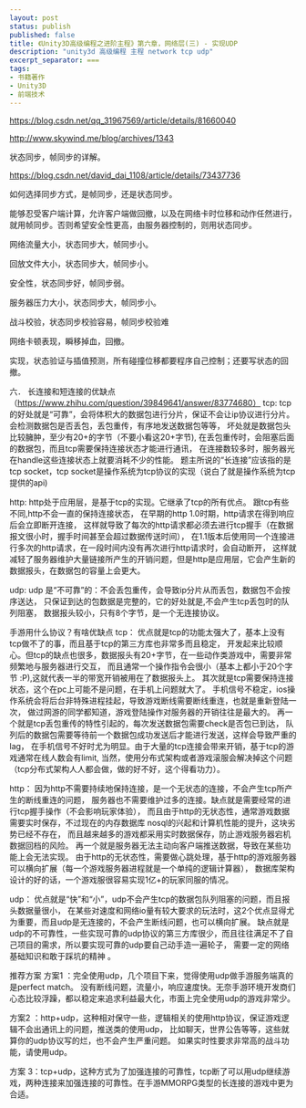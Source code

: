 ```yaml
---
layout: post
status: publish
published: false
title: 《Unity3D高级编程之进阶主程》第六章，网络层(三) - 实现UDP
description: "unity3d 高级编程 主程 network tcp udp"
excerpt_separator: ===
tags:
- 书籍著作
- Unity3D
- 前端技术
---
```


https://blog.csdn.net/qq_31967569/article/details/81660040

http://www.skywind.me/blog/archives/1343

状态同步，帧同步的详解。

https://blog.csdn.net/david_dai_1108/article/details/73437736

如何选择同步方式，是帧同步，还是状态同步。

能够忍受客户端计算，允许客户端做回撤，以及在网络卡时位移和动作任然进行，就用帧同步。否则希望安全性更高，由服务器控制的，则用状态同步。

网络流量大小，状态同步大，帧同步小。

回放文件大小，状态同步大，帧同步小。

安全性，状态同步好，帧同步弱。

服务器压力大小，状态同步大，帧同步小。

战斗校验，状态同步校验容易，帧同步校验难

网络卡顿表现，瞬移掉血，回撤。

实现，状态验证与插值预测，所有碰撞位移都要程序自己控制；还要写状态的回撤。

六．  长连接和短连接的优缺点
（https://www.zhihu.com/question/39849641/answer/83774680）
tcp:
tcp的好处就是“可靠”，会将体积大的数据包进行分片，保证不会让ip协议进行分片。
会检测数据包是否丢包，丢包重传，有序地发送数据包等等，
坏处就是数据包头比较臃肿，至少有20+的字节（不要小看这20+字节),
在丢包重传时，会阻塞后面的数据包，而且tcp需要保持连接状态才能进行通讯，
在连接数较多时，服务器光在handle这些连接状态上就要消耗不少的性能。
题主所说的“长连接”应该指的是tcp socket，tcp socket是操作系统为tcp协议的实现（说白了就是操作系统为tcp提供的api) 

http: http处于应用层，是基于tcp的实现。它继承了tcp的所有优点。
跟tcp有些不同,http不会一直的保持连接状态，
在早期的http 1.0时期，http请求在得到响应后会立即断开连接，
这样就导致了每次的http请求都必须去进行tcp握手（在数据报文很小时，握手时间甚至会超过数据传送时间），
在1.1版本后使用同一个连接进行多次的http请求，在一段时间内没有再次进行http请求时，会自动断开，
这样就减轻了服务器维护大量链接所产生的开销问题，但是http是应用层，它会产生新的数据报头，在数据包的容量上会更大。

udp: udp 是“不可靠”的：不会丢包重传，会导致ip分片从而丢包，数据包不会按序送达，
只保证到达的包数据是完整的，它的好处就是,不会产生tcp丢包时的队列阻塞，
数据报头较小，只有8个字节，是一个无连接协议。

手游用什么协议？有啥优缺点
tcp：
优点就是tcp的功能太强大了，基本上没有tcp做不了的事，而且基于tcp的第三方库也非常多而且稳定，
开发起来比较顺心。但tcp的缺点也很多，数据报头有20+字节，在一些动作类游戏中，需要非常频繁地与服务器进行交互，
而且通常一个操作指令会很小（基本上都小于20个字节 :P),这就代表一半的带宽开销被用在了数据报头上。
其次就是tcp需要保持连接状态，这个在pc上可能不是问题，在手机上问题就大了。
手机信号不稳定，ios操作系统会将后台非特殊进程挂起，导致游戏断线需要断线重连，也就是重新登陆一次，
做过网游的同学都知道，游戏登陆操作对服务器的开销往往是最大的。
再一个就是tcp丢包重传的特性引起的，每次发送数据包需要check是否包已到达，
队列后的数据包需要等待前一个数据包成功发送后才能进行发送，这样会导致严重的lag，
在手机信号不好时尤为明显。由于大量的tcp连接会带来开销，基于tcp的游戏通常在线人数会有limit,
当然，使用分布式架构或者游戏滚服会解决掉这个问题（tcp分布式架构人人都会做，做的好不好，这个得看功力）。

http：
因为http不需要持续地保持连接，是一个无状态的连接，不会产生tcp所产生的断线重连的问题，
服务器也不需要维护过多的连接。缺点就是需要经常的进行tcp握手操作（不会影响玩家体验），
而且由于http的无状态性，通常游戏数据需要实时保存，不过现在的内存数据库 nosql的兴起和计算机性能的提升，这块劣势已经不存在，
而且越来越多的游戏都采用实时数据保存，防止游戏服务器宕机数据回档的风险。
再一个就是服务器无法主动向客户端推送数据，导致在某些功能上会无法实现。
由于http的无状态性，需要做心跳处理，基于http的游戏服务器可以横向扩展（每一个游戏服务器进程就是一个单纯的逻辑计算器），
数据库架构设计的好的话，一个游戏服很容易实现1亿+的玩家同服的情况。

udp：
优点就是“快”和“小”，udp不会产生tcp的数据包队列阻塞的问题，而且报头数据量很小，
在某些对速度和网络io量有较大要求的玩法时，这2个优点显得尤为重要，而且udp是无连接的，不会产生断线问题，也可以横向扩展。
缺点就是udp的不可靠性，一些实现可靠的udp协议的第三方库很少，而且往往满足不了自己项目的需求，所以要实现可靠的udp要自己动手造一遍轮子，
需要一定的网络基础知识和敢于踩坑的精神 。

推荐方案
方案1 ：完全使用udp，几个项目下来，觉得使用udp做手游服务端真的是perfect match。
没有断线问题，流量小，响应速度快。无奈手游环境开发商们心态比较浮躁，都以稳定来追求利益最大化，市面上完全使用udp的游戏非常少。 

方案2 ：http+udp，这种相对保守一些，逻辑相关的使用http协议，保证游戏逻辑不会出通讯上的问题，推送类的使用udp，
比如聊天，世界公告等等，这些就算你的udp协议写的烂，也不会产生严重问题。
如果实时性要求非常高的战斗功能，请使用udp。

方案 3：tcp+udp，这种方式为了加强连接的可靠性，tcp断了可以用udp继续游戏，两种连接来加强连接的可靠性。在手游MMORPG类型的长连接的游戏中更为合适。